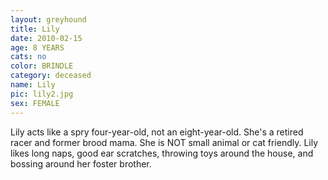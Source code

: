 ```yaml
---
layout: greyhound
title: Lily
date: 2010-02-15
age: 8 YEARS
cats: no
color: BRINDLE
category: deceased
name: Lily
pic: lily2.jpg
sex: FEMALE
---
```



Lily acts like a spry four-year-old, not an eight-year-old. She's a retired racer and former brood mama. She is NOT
small animal or cat friendly. Lily likes long naps, good ear scratches, throwing toys around the house, and bossing
around her foster brother.
